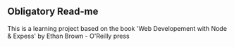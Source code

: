 ## Obligatory Read-me
This is a learning project based on the book 'Web Developement with Node & Expess' by Ethan Brown - O'Reilly press
